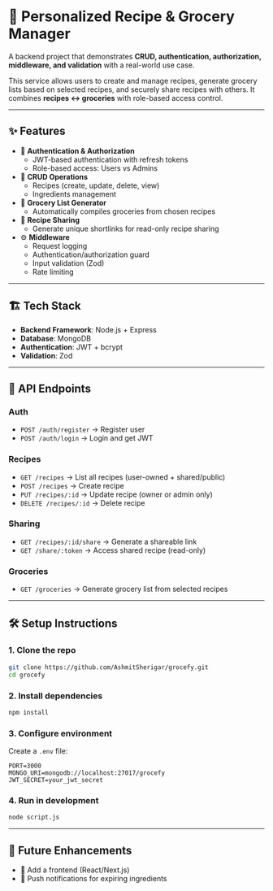 # 🍳 Personalized Recipe & Grocery Manager

A backend project that demonstrates **CRUD, authentication, authorization, middleware, and validation** with a real-world use case.  

This service allows users to create and manage recipes, generate grocery lists based on selected recipes, and securely share recipes with others. It combines **recipes ↔ groceries** with role-based access control.

---

## ✨ Features

- 🔐 **Authentication & Authorization**
  - JWT-based authentication with refresh tokens
  - Role-based access: Users vs Admins
- 📝 **CRUD Operations**
  - Recipes (create, update, delete, view)
  - Ingredients management
- 🛒 **Grocery List Generator**
  - Automatically compiles groceries from chosen recipes
- 🔗 **Recipe Sharing**
  - Generate unique shortlinks for read-only recipe sharing
- ⚙️ **Middleware**
  - Request logging
  - Authentication/authorization guard
  - Input validation (Zod)
  - Rate limiting

---

## 🏗 Tech Stack

- **Backend Framework**: Node.js + Express  
- **Database**: MongoDB
- **Authentication**: JWT + bcrypt  
- **Validation**: Zod  

---

## 🔑 API Endpoints

### Auth
- `POST /auth/register` → Register user  
- `POST /auth/login` → Login and get JWT  

### Recipes
- `GET /recipes` → List all recipes (user-owned + shared/public)  
- `POST /recipes` → Create recipe  
- `PUT /recipes/:id` → Update recipe (owner or admin only) 
- `DELETE /recipes/:id` → Delete recipe  

### Sharing
- `GET /recipes/:id/share` → Generate a shareable link  
- `GET /share/:token` → Access shared recipe (read-only)  

### Groceries
- `GET /groceries` → Generate grocery list from selected recipes  

---

## 🛠 Setup Instructions

### 1. Clone the repo
```bash
git clone https://github.com/AshmitSherigar/grocefy.git
cd grocefy
```

### 2. Install dependencies
```bash
npm install
```

### 3. Configure environment
Create a `.env` file:
```env
PORT=3000
MONGO_URI=mongodb://localhost:27017/grocefy
JWT_SECRET=your_jwt_secret
```

### 4. Run in development
```bash
node script.js
```

---

## 🚀 Future Enhancements

- 📱 Add a frontend (React/Next.js)  
- 🔔 Push notifications for expiring ingredients  

